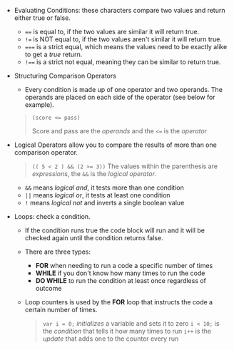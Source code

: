 - Evaluating Conditions: these characters compare two values and return either true or false.
    - `==` is equal to, if the two values are similar it will return true.
    - `!=` is NOT equal to, if the two values aren't similar it will return true.
    - `===` is a strict equal, which means the values need to be exactly alike to get a *true* return.
    - `!==` is a strict not equal, meaning they can be similar to return true. 

- Structuring Comparison Operators
    - Every condition is made up of one operator and two operands. The operands are placed on each side of the operator (see below for example).
    > `(score <= pass)`
    >
    > Score and pass are the *operands* and the `<=` is the 
    > *operator*


- Logical Operators allow you to compare the results of more than one comparison operator.

    >`(( 5 < 2 ) && (2 >= 3))`
    > The values within the parenthesis are *expressions*, the 
    > `&&` is the *logical operator*. 

    - `&&` means *logical and*, it tests more than one condition
    - `||` means *logical or*, it tests at least one condition
    - `!` means *logical not* and inverts a single boolean value



- Loops: check a condition.
    - If the condition runs true the code block will run and it will be checked again until the condition returns false. 

    - There are three types: 
        - **FOR** when needing to run a code a specific number of times
        - **WHILE** if you don't know how many times to run the code
        - **DO WHILE** to run the condition at least once regardless of outcome

    - Loop counters is used by the **FOR** loop that instructs the code a certain number of times. 
        > `var i = 0;` *initializes* a variable and sets it to 
        > zero
        > `i < 10;` is the *condition* that tells it how many 
        > times to run
        > `i++` is the *update* that adds one to the counter 
        > every run


